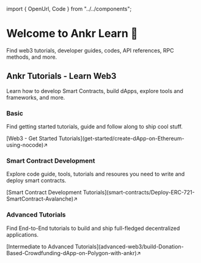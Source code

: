 import { OpenUrl, Code } from "../../components";

# Welcome to Ankr Learn 👋

Find web3 tutorials, developer guides, codes, API references, RPC methods, and more.

## Ankr Tutorials - Learn Web3
Learn how to develop Smart Contracts, build dApps, explore tools and frameworks, and more. 

### Basic
Find getting started tutorials, guide and follow along to ship cool stuff. 
<div className="p-4 border border-gray-200 dark:border-gray-900 rounded mt-6">
  [Web3 - Get Started Tutorials](get-started/create-dApp-on-Ethereum-using-nocode)↗
</div>

### Smart Contract Development
Explore code guide, tools, tutorials and resoures you need to write and deploy smart contracts.
<div className="p-4 border border-gray-200 dark:border-gray-900 rounded mt-6">
  [Smart Contract Development Tutorials](smart-contracts/Deploy-ERC-721-SmartContract-Avalanche)↗
</div>

### Advanced Tutorials
Find End-to-End tutorials to build and ship full-fledged decentralized applications.
<div className="p-4 border border-gray-200 dark:border-gray-900 rounded mt-6">
  [Intermediate to Advanced Tutorials](advanced-web3/build-Donation-Based-Crowdfunding-dApp-on-Polygon-with-ankr)↗
</div>